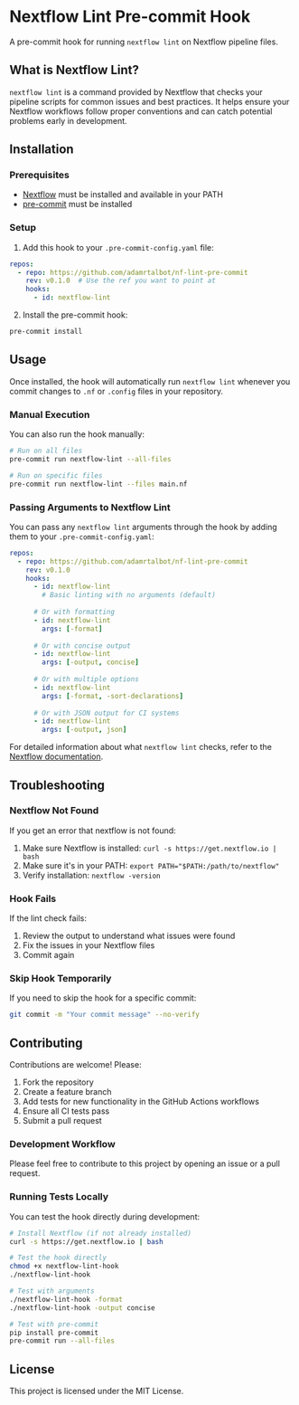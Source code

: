 # Nextflow Lint Pre-commit Hook

A pre-commit hook for running `nextflow lint` on Nextflow pipeline files.

## What is Nextflow Lint?

`nextflow lint` is a command provided by Nextflow that checks your pipeline scripts for common issues and best practices. It helps ensure your Nextflow workflows follow proper conventions and can catch potential problems early in development.

## Installation

### Prerequisites

- [Nextflow](https://www.nextflow.io/) must be installed and available in your PATH
- [pre-commit](https://pre-commit.com/) must be installed

### Setup

1. Add this hook to your `.pre-commit-config.yaml` file:

```yaml
repos:
  - repo: https://github.com/adamrtalbot/nf-lint-pre-commit
    rev: v0.1.0  # Use the ref you want to point at
    hooks:
      - id: nextflow-lint
```

2. Install the pre-commit hook:

```bash
pre-commit install
```

## Usage

Once installed, the hook will automatically run `nextflow lint` whenever you commit changes to `.nf` or `.config` files in your repository.

### Manual Execution

You can also run the hook manually:

```bash
# Run on all files
pre-commit run nextflow-lint --all-files

# Run on specific files
pre-commit run nextflow-lint --files main.nf
```

### Passing Arguments to Nextflow Lint

You can pass any `nextflow lint` arguments through the hook by adding them to your `.pre-commit-config.yaml`:

```yaml
repos:
  - repo: https://github.com/adamrtalbot/nf-lint-pre-commit
    rev: v0.1.0
    hooks:
      - id: nextflow-lint
        # Basic linting with no arguments (default)
      
      # Or with formatting
      - id: nextflow-lint
        args: [-format]
        
      # Or with concise output
      - id: nextflow-lint
        args: [-output, concise]
        
      # Or with multiple options
      - id: nextflow-lint
        args: [-format, -sort-declarations]
        
      # Or with JSON output for CI systems
      - id: nextflow-lint
        args: [-output, json]
```

For detailed information about what `nextflow lint` checks, refer to the [Nextflow documentation](https://www.nextflow.io/docs/latest/reference/cli.html#lint).

## Troubleshooting

### Nextflow Not Found

If you get an error that nextflow is not found:

1. Make sure Nextflow is installed: `curl -s https://get.nextflow.io | bash`
2. Make sure it's in your PATH: `export PATH="$PATH:/path/to/nextflow"`
3. Verify installation: `nextflow -version`

### Hook Fails

If the lint check fails:

1. Review the output to understand what issues were found
2. Fix the issues in your Nextflow files
3. Commit again

### Skip Hook Temporarily

If you need to skip the hook for a specific commit:

```bash
git commit -m "Your commit message" --no-verify
```

## Contributing

Contributions are welcome! Please:

1. Fork the repository
2. Create a feature branch
3. Add tests for new functionality in the GitHub Actions workflows
4. Ensure all CI tests pass
5. Submit a pull request

### Development Workflow

Please feel free to contribute to this project by opening an issue or a pull request.

### Running Tests Locally

You can test the hook directly during development:

```bash
# Install Nextflow (if not already installed)
curl -s https://get.nextflow.io | bash

# Test the hook directly
chmod +x nextflow-lint-hook
./nextflow-lint-hook

# Test with arguments
./nextflow-lint-hook -format
./nextflow-lint-hook -output concise

# Test with pre-commit
pip install pre-commit
pre-commit run --all-files
```

## License

This project is licensed under the MIT License.